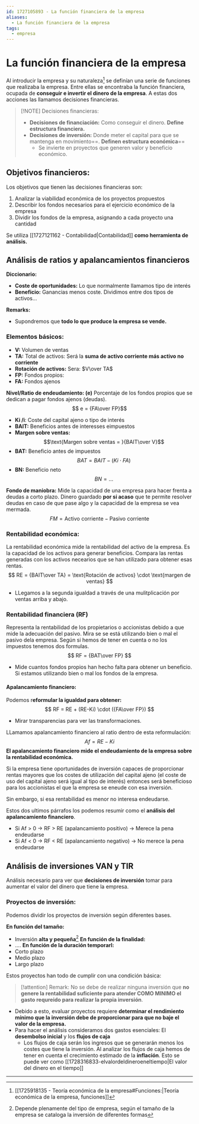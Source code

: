 ```yaml
---
id: 1727105893 - La función financiera de la empresa
aliases:
  - La función financiera de la empresa
tags:
  - empresa
---
```

# La función financiera de la empresa
Al introducir la empresa y su naturaleza[^1] se definían una serie de funciones que realizaba la empresa. Entre ellas se encontraba la función financiera, ocupada de **conseguir e invertir el dinero de la empresa**. A estas dos acciones las llamamos decisiones financieras.

> [!NOTE] Decisiones financieras:
>+ **Decisiones de financiación:** Como conseguir el dinero. **Define estructura financiera.**
>+ **Decisiones de inversión:** Donde meter el capital para que se mantenga en movimiento==. **Definen estructura económica**==
>	+ Se invierte en proyectos que generen valor y beneficio económico.


## Objetivos financieros:

Los objetivos que tienen las decisiones financieras son: 
1. Analizar la viabilidad económica de los proyectos propuestos
2. Describir los fondos necesarios para el ejercicio económico de la empresa
3. Dividir los fondos de la empresa, asignando a cada proyecto una cantidad

Se utiliza [[1727121162 - Contabilidad|Contabilidad]] **como herramienta de análisis.**

## Análisis de ratios y apalancamientos financieros
**Diccionario:**
+ **Coste de oportunidades:** Lo que normalmente llamamos tipo de interés
+ **Beneficio:** Ganancias menos coste. Dividimos entre dos tipos de activos…

**Remarks:**
+ Supondremos que **todo lo que produce la empresa se vende.** 


### Elementos básicos: 
+ **V:** Volumen de ventas
+ **TA:** Total de activos: Será la **suma de activo corriente más activo no corriente**
+ **Rotación de activos:** Sera: $V\over TA$
+ **FP:** Fondos propios: 
+ **FA:** Fondos ajenos

**Nivel/Ratio de endeudamiento: (e)** 
Porcentaje de los fondos propios que se dedican a pagar fondos ajenos (deudas).
$$ e = {FA\over FP}$$


+ **Ki /i**: Coste del capital ajeno o tipo de interés
+ **BAIT:** Beneficios antes de interesses eimpuestos 
+ **Margen sobre ventas:**
  $$\text{Margen sobre ventas = }{BAIT\over V}$$
+ **BAT:** Beneficio antes de impuestos
$$BAT = BAIT - (Ki \cdot FA)$$
+ **BN:** Beneficio neto
$$BN = ...$$


**Fondo de maniobra:**
Mide la capacidad de una empresa para hacer frenta a deudas a corto plazo. Dinero guardado **por si acaso** que te permite resolver deudas en caso de que pase algo y la capacidad de la empresa se vea mermada.
$$
FM = \text{Activo corriente} - \text{Pasivo corriente}
$$
### Rentabilidad económica:
La rentabilidad económica mide la rentabilidad del activo de la empresa. Es la capacidad de los activos para generar beneficios. Compara las rentas generadas con los activos necearios que se han utilizado para obtener esas rentas. 
$$
RE = {BAIT\over TA} = \text{Rotación de activos} \cdot \text{margen de ventas}
$$


+ LLegamos a la segunda igualdad a través de una mulitplicación por ventas arriba y abajo.

### Rentabilidad financiera (RF)
Representa la rentabilidad de los propietarios o accionistas debido a que mide la adecuación del pasivo. Mira se se está utilizando bien o mal el pasivo dela empresa. 
Según si hemos de tener en cuenta o no los impuestos tenemos dos formulas. 
$$
RF = {BAT\over FP}
$$

+ Mide cuantos fondos propios han hecho falta para obtener un beneficio. Si estamos utilizando bien o mal los fondos de la empresa.

#### Apalancamiento financiero:
Podemos r**eformular la igualdad para obtener:** 
$$
RF = RE + (RE-Ki) \cdot ({FA\over FP})
$$
+ Mirar transparencias para ver las transformaciones.

LLamamos apalancamiento financiero al ratio dentro de esta reformulación: 
$$Af = RE- Ki$$
**El apalancamiento financiero mide el endeudamiento de la empresa sobre la rentabilidad económica.**

Si la empresa tiene oportunidades de inversión capaces de proporcionar rentas mayores que los costes de utilización del capital ajeno (el coste de uso del capital ajeno será igual al tipo de interés) entonces será beneficioso para los accionistas el que la empresa se eneude con esa inversión.

Sin embargo, si esa rentabilidad es menor no interesa endeudarse. 

Estos dos ultimos párrafos los podemos resumir como el **análisis del apalancamiento financiero**. 

+ Si Af > 0 → RF > RE (apalancamiento positivo) → Merece la pena endeudarse
+ Si Af < 0 → RF < RE (apalancamiento negativo) → No merece la pena endeudarse



## Análisis de inversiones VAN y TIR
Análisis necesario para ver que **decisiones de inversión** tomar para aumentar el valor del dinero que tiene la empresa.
### Proyectos de inversión:
Podemos dividir los proyectos de inversión según diferentes bases. 

**En función del tamaño:**
+ Inversión **alta y pequeña**[^2]
**En función de la finalidad:**
+ ….
**En función de la duración temporarl:**
+ Corto plazo
+ Medio plazo 
+ Largo plazo

Estos proyectos han todo de cumplir con una condición básica:

> [!attention] Remark: 
> No se debe de realizar ninguna inversión que **no genere la rentabilidad suficiente para atender COMO MINIMO el gasto requreido para realizar la propia inversión**.
> 

+ Debido a esto, evaluar proyectos requiere **determinar el rendimiento mínimo que la inversión debe de proporcionar para que no baje el valor de la empresa.** 
+ Para hacer el análisis consideramos dos gastos esenciales: El **desembolso inicial** y los **flujos de caja**
	+ Los flujos de caja serán los ingresos que se generarán menos los costes que tiene la inversión. Al analizar los flujos de caja hemos de tener en cuenta el crecimiento estimado de la **inflación**. Esto se puede ver como [[1728316833-elvalordeldineroeneltiempo|El valor del dinero en el tiempo]]



***

[^1]: [[1725918135 - Teoría económica de la empresa#Funciones:|Teoría económica de la empresa, funciones]]
[^2]: Depende plenamente del tipo de empresa, según el tamaño de la empresa se cataloga la inversión de diferentes formas

